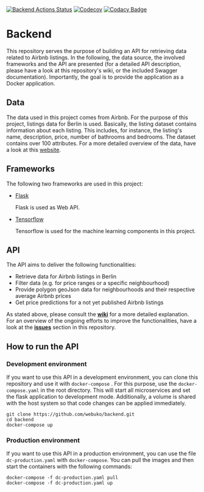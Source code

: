 [![Backend Actions Status](https://github.com/webuko/backend/workflows/ci-cd/badge.svg)](https://github.com/webuko/backend/actions)
[![Codecov](https://codecov.io/gh/webuko/backend/branch/main/graph/badge.svg?token=JU4PD2E8MU)](https://codecov.io/gh/webuko/backend)
[![Codacy Badge](https://app.codacy.com/project/badge/Grade/06921c99537e4a6ba307389b28f8e11d)](https://www.codacy.com/gh/webuko/backend/dashboard?utm_source=github.com&amp;utm_medium=referral&amp;utm_content=webuko/backend&amp;utm_campaign=Badge_Grade)

# Backend

This repository serves the purpose of building an API for retrieving data related to Airbnb listings. In the following,
the data source, the involved frameworks and the API are presented (for a detailed API description, please have a look
at this repository's wiki, or the included Swagger documentation). Importantly, the goal is to provide the application
as a Docker application.

## Data

The data used in this project comes from Airbnb. For the purpose of this project, listings data for Berlin is used.
Basically, the listing dataset contains information about each listing. This includes, for instance, the listing's name,
description, price, number of bathrooms and bedrooms. The dataset contains over 100 attributes. For a more detailed
overview of the data, have a look at this [website](http://insideairbnb.com/get-the-data.html).

## Frameworks

The following two frameworks are used in this project:

- [Flask](https://flask.palletsprojects.com/en/2.0.x/)

  Flask is used as Web API.

- [Tensorflow](https://www.tensorflow.org)

  Tensorflow is used for the machine learning components in this project.

## API

The API aims to deliver the following functionalities:

- Retrieve data for Airbnb listings in Berlin
- Filter data (e.g. for price ranges or a specific neighbourhood)
- Provide polygon geoJson data for neighbourhoods and their respective average Airbnb prices
- Get price predictions for a not yet published Airbnb listings

As stated above, please consult the **[wiki](https://github.com/webuko/backend/wiki/API-Documentation)** for a more
detailed explanation. For an overview of the ongoing efforts to improve the functionalities, have a look at
the **[issues](https://github.com/webuko/backend/issues)** section in this repository.

## How to run the API

### Development environment

If you want to use this API in a development environment, you can clone this repository and use it with `docker-compose`
. For this purpose, use the `docker-compose.yaml` in the root directory. This will start all microservices and set the
flask application to development mode. Additionally, a volume is shared with the host system so that code changes can be
applied immediately.

```shell
git clone https://github.com/webuko/backend.git
cd backend
docker-compose up
```

### Production environment

If you want to use this API in a production environment, you can use the file `dc-production.yaml` with
`docker-compose`. You can pull the images and then start the containers with the following commands:

```shell
docker-compose -f dc-production.yaml pull
docker-compose -f dc-production.yaml up
```
